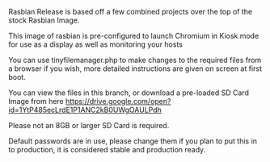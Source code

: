 Rasbian Release is based off a few combined projects over the top of the stock Rasbian Image. 

This image of rasbian is pre-configured to launch Chromium in Kiosk mode for use as a display as well as monitoring your hosts

You can use tinyfilemanager.php to make changes to the required files from a browser if you wish, more detailed instructions are given on screen at first boot. 

You can view the files in this branch, or download a pre-loaded SD Card Image from here
https://drive.google.com/open?id=1YtP485ecLrdE1P1ANC2kB0UWgOAULPdh

Please not an 8GB or larger SD Card is required. 

Default passwords are in use, please change them if you plan to put this in to production, it is considered stable and production ready.
